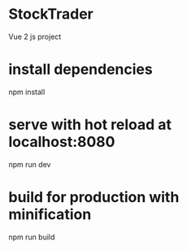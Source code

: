 # StockTrader
Vue 2 js project
# install dependencies
npm install

# serve with hot reload at localhost:8080
npm run dev

# build for production with minification
npm run build